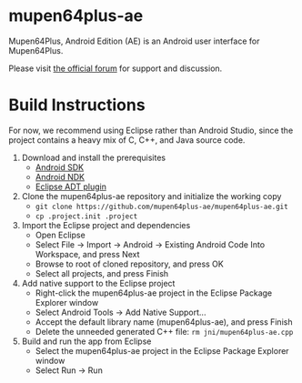 mupen64plus-ae
==============

Mupen64Plus, Android Edition (AE) is an Android user interface for Mupen64Plus.

Please visit [the official forum](http://www.paulscode.com/forum/index.php) for support and discussion.


Build Instructions
==================

For now, we recommend using Eclipse rather than Android Studio, since the project contains a heavy mix of C, C++, and Java source code.

1. Download and install the prerequisites
   - [Android SDK](http://developer.android.com/sdk/index.html)
   - [Android NDK](https://developer.android.com/tools/sdk/ndk/index.html)
   - [Eclipse ADT plugin](http://developer.android.com/sdk/installing/installing-adt.html)
2. Clone the mupen64plus-ae repository and initialize the working copy
   - `git clone https://github.com/mupen64plus-ae/mupen64plus-ae.git`
   - `cp .project.init .project`
3. Import the Eclipse project and dependencies
   - Open Eclipse
   - Select File → Import → Android → Existing Android Code Into Workspace, and press Next
   - Browse to root of cloned repository, and press OK
   - Select all projects, and press Finish
4. Add native support to the Eclipse project
   - Right-click the mupen64plus-ae project in the Eclipse Package Explorer window
   - Select Android Tools → Add Native Support...
   - Accept the default library name (mupen64plus-ae), and press Finish
   - Delete the unneeded generated C++ file: `rm jni/mupen64plus-ae.cpp`
5. Build and run the app from Eclipse
   - Select the mupen64plus-ae project in the Eclipse Package Explorer window
   - Select Run → Run
